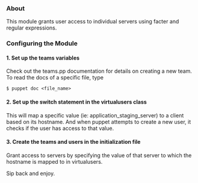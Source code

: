 ### About
This module grants user access to individual servers using facter and regular expressions.
### Configuring the Module
#### 1. Set up the teams variables
Check out the teams.pp documentation for details on creating a new team. To read the docs of a specific file, type

    $ puppet doc <file_name>
#### 2. Set up the switch statement in the virtualusers class
This will map a specific value (ie: application_staging_server) to a client based on its hostname. And when puppet attempts to create a new user, it checks if the user has access to that value.
#### 3. Create the teams and users in the initialization file
Grant access to servers by specifying the value of that server to which the hostname is mapped to in virtualusers.

Sip back and enjoy.

